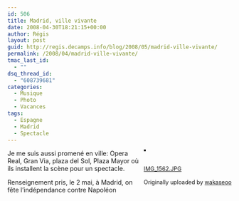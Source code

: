 ```yaml
---
id: 506
title: Madrid, ville vivante
date: 2008-04-30T18:21:15+00:00
author: Régis
layout: post
guid: http://regis.decamps.info/blog/2008/05/madrid-ville-vivante/
permalink: /2008/04/madrid-ville-vivante/
tmac_last_id:
  - ""
dsq_thread_id:
  - "608739681"
categories:
  - Musique
  - Photo
  - Vacances
tags:
  - Espagne
  - Madrid
  - Spectacle
---
```

<div style="float: right; margin-left: 10px; margin-bottom: 10px;">
  <a href="http://www.flickr.com/photos/wakaseoo/2464202656/" title="photo sharing"><img src="http://farm4.static.flickr.com/3132/2464202656_8fdd8dd0dd_m.jpg" alt="" style="border: solid 2px #000000;" /></a><br /> <br /> <span style="font-size: 0.9em; margin-top: 0px;"><br /> <a href="http://www.flickr.com/photos/wakaseoo/2464202656/">IMG_1562.JPG</a><br /> <br /> Originally uploaded by <a href="http://www.flickr.com/people/wakaseoo/">wakaseoo</a><br /> </span>
</div>

Je me suis aussi promené en ville: Opera Real, Gran Via, plaza del Sol, Plaza Mayor où ils installent la scène pour un spectacle.

Renseignement pris, le 2 mai, à Madrid, on fête l’indépendance contre Napoléon
  
<br clear="all" />
